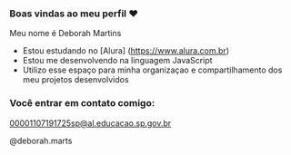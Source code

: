 ### Boas vindas ao meu perfil ❤️

Meu nome é Deborah Martins 

- Estou estudando no [Alura] (https://www.alura.com.br)
- Estou me desenvolvendo na linguagem JavaScript
- Utilizo esse espaço para minha organizaçao e compartilhamento dos meu projetos desenvolvidos 

### Você entrar em contato comigo: 

00001107191725sp@al.educacao.sp.gov.br

@deborah.marts
